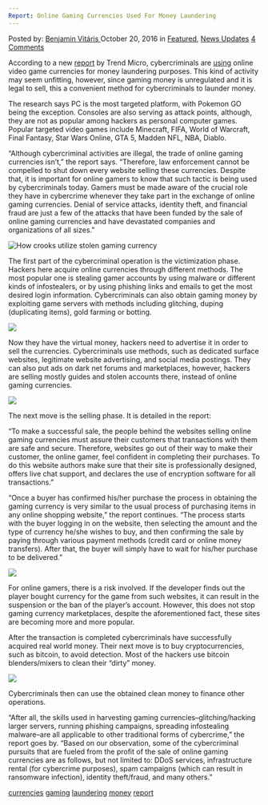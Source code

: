 ```yaml
---
Report: Online Gaming Currencies Used For Money Laundering
---
```

<article class="post-listing post-15952 post type-post status-publish format-standard has-post-thumbnail hentry  tag-currencies tag-gaming tag-laundering tag-money tag-report">
    <div class="post-inner">
        <span>Posted by: <a href="https://www.deepdotweb.com/author/benjaminvi/" title="">Benjamin Vitáris </a></span>
    <span>October 20, 2016</span>
    <span>in <a href="https://www.deepdotweb.com/category/deepdot-news/" rel="category tag">Featured</a>, <a href="https://www.deepdotweb.com/category/news-updates/" rel="category tag">News Updates</a></span>
    <span><a href="https://www.deepdotweb.com/2016/10/20/report-online-gaming-currencies-used-money-laundering/#comments">4 Comments</a></span>
    </p>
    <div class="clear"></div>
    <div class="entry">
    <p>According to a new <a href="http://documents.trendmicro.com/assets/wp/wp-cybercrime-online-gaming-currency.pdf">report</a> by Trend Micro, cybercriminals are <a href="http://news.softpedia.com/news/online-gaming-currencies-used-to-launder-money-for-cyber-criminals-509177.shtml">using</a> online video game currencies for money laundering purposes. This kind of activity may seem unfitting, however, since gaming money is unregulated and it is legal to sell, this a convenient method for cybercriminals to launder money.</p>
    <p>The research says PC is the most targeted platform, with Pokemon GO being the exception. Consoles are also serving as attack points, although, they are not as popular among hackers as personal computer games. Popular targeted video games include Minecraft, FIFA, World of Warcraft, Final Fantasy, Star Wars Online, GTA 5, Madden NFL, NBA, Diablo.</p>
    <p>“Although cybercriminal activities are illegal, the trade of online gaming currencies isn’t,” the report says. “Therefore, law enforcement cannot be compelled to shut down every website selling these currencies. Despite that, it is important for online gamers to know that such tactic is being used by cybercriminals today. Gamers must be made aware of the crucial role they have in cybercrime whenever they take part in the exchange of online gaming currencies. Denial of service attacks, identity theft, and financial fraud are just a few of the attacks that have been funded by the sale of online gaming currencies and have devastated companies and organizations of all sizes.”</p>
    <p><img class="wp-image-15953 aligncenter" src="/imgs/2016/10/how-crooks-utilize-stolen-gaming-currency.jpeg" alt="How crooks utilize stolen gaming currency" srcset="/imgs/2016/10/how-crooks-utilize-stolen-gaming-currency.jpeg 620w, /imgs/2016/10/how-crooks-utilize-stolen-gaming-currency-300x196.jpeg 300w" sizes="(max-width: 620px) 100vw, 620px"/></p>
    <p>The first part of the cybercriminal operation is the victimization phase. Hackers here acquire online currencies through different methods. The most popular one is stealing gamer accounts by using malware or different kinds of infostealers, or by using phishing links and emails to get the most desired login information. Cybercriminals can also obtain gaming money by exploiting game servers with methods including glitching, duping (duplicating items), gold farming or botting.</p>
    <p><img class="wp-image-15954 aligncenter" src="/imgs/2016/10/word-image-62.png" srcset="/imgs/2016/10/word-image-62.png 557w, /imgs/2016/10/word-image-62-300x214.png 300w" sizes="(max-width: 557px) 100vw, 557px"/></p>
    <p>Now they have the virtual money, hackers need to advertise it in order to sell the currencies. Cybercriminals use methods, such as dedicated surface websites, legitimate website advertising, and social media postings. They can also put ads on dark net forums and marketplaces, however, hackers are selling mostly guides and stolen accounts there, instead of online gaming currencies.</p>
    <p><img class="wp-image-15955 aligncenter" src="/imgs/2016/10/word-image-63.png" srcset="/imgs/2016/10/word-image-63.png 570w, /imgs/2016/10/word-image-63-300x134.png 300w" sizes="(max-width: 570px) 100vw, 570px"/></p>
    <p>The next move is the selling phase. It is detailed in the report:</p>
    <p>“To make a successful sale, the people behind the websites selling online gaming currencies must assure their customers that transactions with them are safe and secure. Therefore, websites go out of their way to make their customer, the online gamer, feel confident in completing their purchases. To do this website authors make sure that their site is professionally designed, offers live chat support, and declares the use of encryption software for all transactions.”</p>
    <p>“Once a buyer has confirmed his/her purchase the process in obtaining the gaming currency is very similar to the usual process of purchasing items in any online shopping website,” the report continues. “The process starts with the buyer logging in on the website, then selecting the amount and the type of currency he/she wishes to buy, and then confirming the sale by paying through various payment methods (credit card or online money transfers). After that, the buyer will simply have to wait for his/her purchase to be delivered.”</p>
    <p><img class="wp-image-15956 aligncenter" src="/imgs/2016/10/word-image-64.png" srcset="/imgs/2016/10/word-image-64.png 587w, /imgs/2016/10/word-image-64-300x171.png 300w" sizes="(max-width: 587px) 100vw, 587px"/></p>
    <p>For online gamers, there is a risk involved. If the developer finds out the player bought currency for the game from such websites, it can result in the suspension or the ban of the player’s account. However, this does not stop gaming currency marketplaces, despite the aforementioned fact, these sites are becoming more and more popular.</p>
    <p>After the transaction is completed cybercriminals have successfully acquired real world money. Their next move is to buy cryptocurrencies, such as bitcoin, to avoid detection. Most of the hackers use bitcoin blenders/mixers to clean their “dirty” money.</p>
    <p><img class="wp-image-15957 aligncenter" src="/imgs/2016/10/word-image-65.png" srcset="/imgs/2016/10/word-image-65.png 609w, /imgs/2016/10/word-image-65-300x154.png 300w" sizes="(max-width: 609px) 100vw, 609px"/></p>
    <p>Cybercriminals then can use the obtained clean money to finance other operations.</p>
    <p>“After all, the skills used in harvesting gaming currencies–glitching/hacking larger servers, running phishing campaigns, spreading infostealing malware–are all applicable to other traditional forms of cybercrime,” the report goes by. “Based on our observation, some of the cybercriminal pursuits that are fueled from the profit of the sale of online gaming currencies are as follows, but not limited to: DDoS services, infrastructure rental (for cybercrime purposes), spam campaigns (which can result in ransomware infection), identity theft/fraud, and many others.”</p>
    </div>
    <a href="https://www.deepdotweb.com/tag/currencies/" rel="tag">currencies</a> <a href="https://www.deepdotweb.com/tag/gaming/" rel="tag">gaming</a> <a href="https://www.deepdotweb.com/tag/laundering/" rel="tag">laundering</a> <a href="https://www.deepdotweb.com/tag/money/" rel="tag">money</a>  <a href="https://www.deepdotweb.com/tag/report/" rel="tag">report</a></span> <span style="display:none" class="updated">2016-10-20</span>
    <div style="display:none" class="vcard author" itemprop="author" itemscope itemtype="http://schema.org/Person"><strong class="fn" itemprop="name"><a href="https://www.deepdotweb.com/author/benjaminvi/" title="Posts by Benjamin Vitáris" rel="author">Benjamin Vitáris</a></strong></div>
    </div>
</article>

